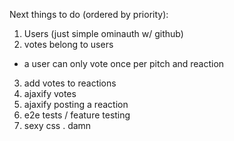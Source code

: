 Next things to do (ordered by priority):

1. Users (just simple ominauth w/ github)
2. votes belong to users
  - a user can only vote once per pitch and
   reaction
3. add votes to reactions
4. ajaxify votes
5. ajaxify posting a reaction
6. e2e tests / feature testing
8. sexy css . damn
